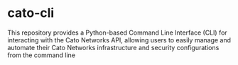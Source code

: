 # cato-cli
This repository provides a Python-based Command Line Interface (CLI) for interacting with the Cato Networks API, allowing users to easily manage and automate their Cato Networks infrastructure and security configurations from the command line
